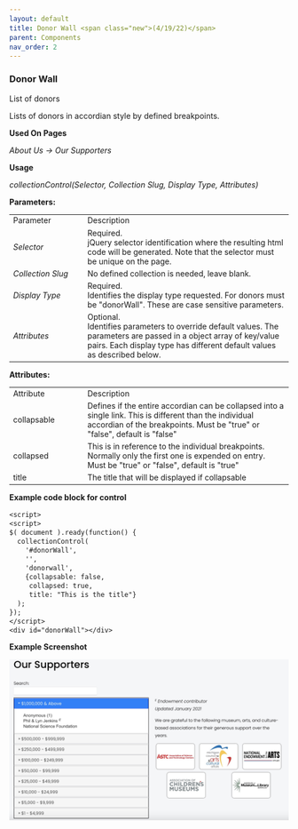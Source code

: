 ```yaml
---
layout: default
title: Donor Wall <span class="new">(4/19/22)</span>
parent: Components
nav_order: 2
---
```


### Donor Wall

List of donors

Lists of donors in accordian style by defined breakpoints.

**Used On Pages**

*About Us -> Our Supporters*

**Usage**

*collectionControl(Selector, Collection Slug, Display Type, Attributes)*

**Parameters:**

<table class="ws-table-all notranslate">
  <tbody>
    <tr class="tableTop">
     <td style="width:120px">Parameter</td>
     <td>Description</td>
    </tr>
    <tr>
      <td><em>Selector</em></td>
      <td>Required.<br>jQuery selector identification where the resulting html code will be generated.  Note that the selector must be unique on the page.</td>
    </tr>
    <tr>
      <td><em>Collection Slug</em></td>
      <td>No defined collection is needed, leave blank.</td>
    </tr>
    <tr>
      <td><em>Display Type</em></td>
      <td>Required.<br>Identifies the display type requested.  For donors must be "donorWall".  These are case sensitive parameters. </td>
    </tr>
    <tr>
      <td><em>Attributes</em></td>
      <td>Optional.<br>Identifies parameters to override default values.  The parameters are passed in a object array of key/value pairs.  Each display type has different default values as described below. </td>
    </tr>
  </tbody>
</table>

**Attributes:**

<table class="ws-table-all notranslate">
  <tbody>
    <tr class="tableTop">
     <td style="width:120px">Attribute</td>
     <td>Description</td>
    </tr>
    <tr>
      <td>collapsable</td>
      <td>Defines if the entire accordian can be collapsed into a single link.  This is different than the individual accordian of the breakpoints.  Must be "true" or "false", default is "false"</td>
    </tr>
    <tr>
      <td>collapsed</td>
      <td>This is in reference to the individual breakpoints.  Normally only the first one is expended on entry.  Must be "true" or "false", default is "true"</td>
    </tr>
    <tr>
      <td>title</td>
      <td>The title that will be displayed if collapsable</td>
    </tr>
  </tbody>
</table>


**Example code block for control**

```
<script>
<script>
$( document ).ready(function() {
  collectionControl(
    '#donorWall',
    '',
    'donorwall',
    {collapsable: false,
     collapsed: true,
     title: "This is the title"}
  );
});
</script>
<div id="donorWall"></div>
```

**Example Screenshot**

![Alt Donor Wall](../../assets/images/oursupporters.jpg "Donor Wall")
